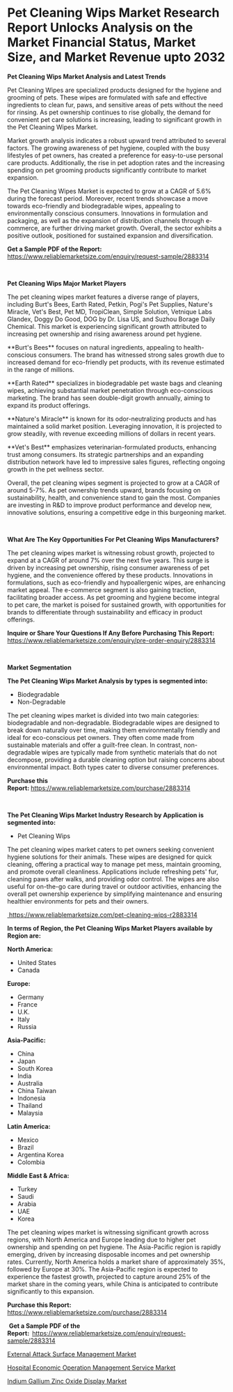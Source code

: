 <p><h1>Pet Cleaning Wips Market Research Report Unlocks Analysis on the Market Financial Status, Market Size, and Market Revenue upto 2032</h1></p><p><strong>Pet Cleaning Wips Market Analysis and Latest Trends</strong></p>
<p><p>Pet Cleaning Wipes are specialized products designed for the hygiene and grooming of pets. These wipes are formulated with safe and effective ingredients to clean fur, paws, and sensitive areas of pets without the need for rinsing. As pet ownership continues to rise globally, the demand for convenient pet care solutions is increasing, leading to significant growth in the Pet Cleaning Wipes Market.</p><p>Market growth analysis indicates a robust upward trend attributed to several factors. The growing awareness of pet hygiene, coupled with the busy lifestyles of pet owners, has created a preference for easy-to-use personal care products. Additionally, the rise in pet adoption rates and the increasing spending on pet grooming products significantly contribute to market expansion. </p><p>The Pet Cleaning Wipes Market is expected to grow at a CAGR of 5.6% during the forecast period. Moreover, recent trends showcase a move towards eco-friendly and biodegradable wipes, appealing to environmentally conscious consumers. Innovations in formulation and packaging, as well as the expansion of distribution channels through e-commerce, are further driving market growth. Overall, the sector exhibits a positive outlook, positioned for sustained expansion and diversification.</p></p>
<p><strong>Get a Sample PDF of the Report:&nbsp;</strong> <a href="https://www.reliablemarketsize.com/enquiry/request-sample/2883314?utm_campaign=2005&utm_medium=2&utm_source=Github&utm_content=ia&utm_term=13032025&utm_id=pet-cleaning-wips">https://www.reliablemarketsize.com/enquiry/request-sample/2883314</a></p>
<p>&nbsp;</p>
<p><strong>Pet Cleaning Wips Major Market Players</strong></p>
<p><p>The pet cleaning wipes market features a diverse range of players, including Burt's Bees, Earth Rated, Petkin, Pogi's Pet Supplies, Nature's Miracle, Vet's Best, Pet MD, TropiClean, Simple Solution, Vetnique Labs Glandex, Doggy Do Good, DOG by Dr. Lisa US, and Suzhou Borage Daily Chemical. This market is experiencing significant growth attributed to increasing pet ownership and rising awareness around pet hygiene.</p><p>**Burt's Bees** focuses on natural ingredients, appealing to health-conscious consumers. The brand has witnessed strong sales growth due to increased demand for eco-friendly pet products, with its revenue estimated in the range of millions.</p><p>**Earth Rated** specializes in biodegradable pet waste bags and cleaning wipes, achieving substantial market penetration through eco-conscious marketing. The brand has seen double-digit growth annually, aiming to expand its product offerings.</p><p>**Nature's Miracle** is known for its odor-neutralizing products and has maintained a solid market position. Leveraging innovation, it is projected to grow steadily, with revenue exceeding millions of dollars in recent years.</p><p>**Vet's Best** emphasizes veterinarian-formulated products, enhancing trust among consumers. Its strategic partnerships and an expanding distribution network have led to impressive sales figures, reflecting ongoing growth in the pet wellness sector.</p><p>Overall, the pet cleaning wipes segment is projected to grow at a CAGR of around 5-7%. As pet ownership trends upward, brands focusing on sustainability, health, and convenience stand to gain the most. Companies are investing in R&D to improve product performance and develop new, innovative solutions, ensuring a competitive edge in this burgeoning market.</p></p>
<p>&nbsp;</p>
<p><strong>What Are The Key Opportunities For Pet Cleaning Wips Manufacturers?</strong></p>
<p><p>The pet cleaning wipes market is witnessing robust growth, projected to expand at a CAGR of around 7% over the next five years. This surge is driven by increasing pet ownership, rising consumer awareness of pet hygiene, and the convenience offered by these products. Innovations in formulations, such as eco-friendly and hypoallergenic wipes, are enhancing market appeal. The e-commerce segment is also gaining traction, facilitating broader access. As pet grooming and hygiene become integral to pet care, the market is poised for sustained growth, with opportunities for brands to differentiate through sustainability and efficacy in product offerings.</p></p>
<p><strong>Inquire or Share Your Questions If Any Before Purchasing This Report:</strong> <a href="https://www.reliablemarketsize.com/enquiry/pre-order-enquiry/2883314?utm_campaign=2005&utm_medium=2&utm_source=Github&utm_content=ia&utm_term=13032025&utm_id=pet-cleaning-wips">https://www.reliablemarketsize.com/enquiry/pre-order-enquiry/2883314</a></p>
<p>&nbsp;</p>
<p><strong>Market Segmentation</strong></p>
<p><strong>The Pet Cleaning Wips Market Analysis by types is segmented into:</strong></p>
<p><ul><li>Biodegradable</li><li>Non-Degradable</li></ul></p>
<p><p>The pet cleaning wipes market is divided into two main categories: biodegradable and non-degradable. Biodegradable wipes are designed to break down naturally over time, making them environmentally friendly and ideal for eco-conscious pet owners. They often come made from sustainable materials and offer a guilt-free clean. In contrast, non-degradable wipes are typically made from synthetic materials that do not decompose, providing a durable cleaning option but raising concerns about environmental impact. Both types cater to diverse consumer preferences.</p></p>
<p><strong>Purchase this Report:&nbsp;</strong><a href="https://www.reliablemarketsize.com/purchase/2883314?utm_campaign=2005&utm_medium=2&utm_source=Github&utm_content=ia&utm_term=13032025&utm_id=pet-cleaning-wips">https://www.reliablemarketsize.com/purchase/2883314</a></p>
<p>&nbsp;</p>
<p><strong>The Pet Cleaning Wips Market Industry Research by Application is segmented into:</strong></p>
<p><ul><li>Pet Cleaning Wips</li></ul></p>
<p><p>The pet cleaning wipes market caters to pet owners seeking convenient hygiene solutions for their animals. These wipes are designed for quick cleaning, offering a practical way to manage pet mess, maintain grooming, and promote overall cleanliness. Applications include refreshing pets' fur, cleaning paws after walks, and providing odor control. The wipes are also useful for on-the-go care during travel or outdoor activities, enhancing the overall pet ownership experience by simplifying maintenance and ensuring healthier environments for pets and their owners.</p></p>
<p><a href="https://www.reliablemarketsize.com/pet-cleaning-wips-r2883314?utm_campaign=2005&utm_medium=2&utm_source=Github&utm_content=ia&utm_term=13032025&utm_id=pet-cleaning-wips">&nbsp;https://www.reliablemarketsize.com/pet-cleaning-wips-r2883314</a></p>
<p><strong>In terms of Region, the Pet Cleaning Wips Market Players available by Region are:</strong></p>
<p>
    <p> <strong> North America: </strong>
        <ul>
            <li>United States</li>
            <li>Canada</li>
        </ul>
        </p> 
    <p> <strong> Europe: </strong>
        <ul>
            <li>Germany</li>
            <li>France</li>
            <li>U.K.</li>
            <li>Italy</li>
            <li>Russia</li>
        </ul>
        </p> 
    <p> <strong> Asia-Pacific: </strong>
        <ul>
            <li>China</li>
            <li>Japan</li>
            <li>South Korea</li>
            <li>India</li>
            <li>Australia</li>
            <li>China Taiwan</li>
            <li>Indonesia</li>
            <li>Thailand</li>
            <li>Malaysia</li>
        </ul>
        </p> 
    <p> <strong> Latin America: </strong>
        <ul>
            <li>Mexico</li>
            <li>Brazil</li>
            <li>Argentina Korea</li>
            <li>Colombia</li>
        </ul>
        </p> 
    <p> <strong> Middle East & Africa: </strong>
        <ul>
            <li>Turkey</li>
            <li>Saudi</li>
            <li>Arabia</li>
            <li>UAE</li>
            <li>Korea</li>
        </ul>
    </p>
    </p>
<p><p>The pet cleaning wipes market is witnessing significant growth across regions, with North America and Europe leading due to higher pet ownership and spending on pet hygiene. The Asia-Pacific region is rapidly emerging, driven by increasing disposable incomes and pet ownership rates. Currently, North America holds a market share of approximately 35%, followed by Europe at 30%. The Asia-Pacific region is expected to experience the fastest growth, projected to capture around 25% of the market share in the coming years, while China is anticipated to contribute significantly to this expansion.</p></p>
<p><strong>Purchase this Report: </strong><a href="https://www.reliablemarketsize.com/purchase/2883314?utm_campaign=2005&utm_medium=2&utm_source=Github&utm_content=ia&utm_term=13032025&utm_id=pet-cleaning-wips">https://www.reliablemarketsize.com/purchase/2883314</a></p>
<p>&nbsp;<strong>Get a Sample PDF of the Report:&nbsp;&nbsp;</strong><a href="https://www.reliablemarketsize.com/enquiry/request-sample/2883314?utm_campaign=2005&utm_medium=2&utm_source=Github&utm_content=ia&utm_term=13032025&utm_id=pet-cleaning-wips">https://www.reliablemarketsize.com/enquiry/request-sample/2883314</a></p>
<p><strong></strong></p>
<p><p><a href="https://github.com/vestadjogile/Market-Research-Report-List-1/blob/main/external-attack-surface-management-market.md?utm_campaign=2005&utm_medium=2&utm_source=Github&utm_content=ia&utm_term=13032025&utm_id=pet-cleaning-wips">External Attack Surface Management Market</a></p><p><a href="https://github.com/lylyparadise/Market-Research-Report-List-6/blob/main/hospital-economic-operation-management-service-market.md?utm_campaign=2005&utm_medium=2&utm_source=Github&utm_content=ia&utm_term=13032025&utm_id=pet-cleaning-wips">Hospital Economic Operation Management Service Market</a></p><p><a href="https://github.com/eskelimaksic/Market-Research-Report-List-1/blob/main/indium-gallium-zinc-oxide-display-market.md?utm_campaign=2005&utm_medium=2&utm_source=Github&utm_content=ia&utm_term=13032025&utm_id=pet-cleaning-wips">Indium Gallium Zinc Oxide Display Market</a></p></p>